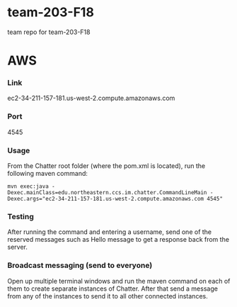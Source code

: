 # team-203-F18
team repo for team-203-F18

# AWS
### Link
ec2-34-211-157-181.us-west-2.compute.amazonaws.com
### Port
4545
### Usage
From the Chatter root folder (where the pom.xml is located), run the following maven command:

`mvn exec:java -Dexec.mainClass=edu.northeastern.ccs.im.chatter.CommandLineMain -Dexec.args="ec2-34-211-157-181.us-west-2.compute.amazonaws.com 4545"`

### Testing
After running the command and entering a username, send one of the reserved messages such as Hello message to get a response back from the server.

### Broadcast messaging (send to everyone)
Open up multiple terminal windows and run the maven command on each of them to create separate instances of Chatter. After that send a message from any of the instances to send it to all other connected instances.
